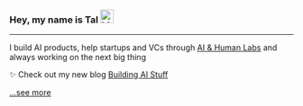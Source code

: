 ### Hey, my name is Tal <img src="https://user-images.githubusercontent.com/1303154/88677602-1635ba80-d120-11ea-84d8-d263ba5fc3c0.gif" width="24px" alt="hi">

***

I build AI products, help startups and VCs through [AI & Human Labs](https://aihumanlabs.com/)
and always working on the next big thing

✨ Check out my new blog [Building AI Stuff](https://buildingaistuff.com/)

[…see more](https://www.talperetz.com/)
